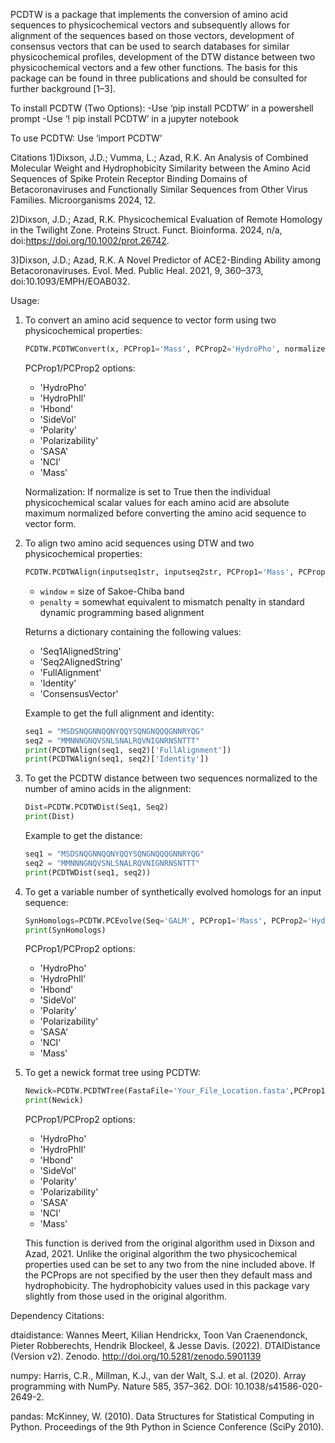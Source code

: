 PCDTW is a package that implements the conversion of amino acid sequences to physicochemical vectors and subsequently allows for alignment of the sequences based on those vectors, development of consensus vectors that can be used to search databases for similar physicochemical profiles, development of the DTW distance between two physicochemical vectors and a few other functions.  The basis for this package can be found in three publications and should be consulted for further background [1–3].

To install PCDTW (Two Options):
	-Use ‘pip install PCDTW’ in a powershell prompt
	-Use ‘! pip install PCDTW’ in a jupyter notebook

To use PCDTW:
Use ‘import PCDTW’


Citations
1)Dixson, J.D.; Vumma, L.; Azad, R.K. An Analysis of Combined Molecular Weight and Hydrophobicity Similarity between the Amino Acid Sequences of Spike Protein Receptor Binding Domains of Betacoronaviruses and Functionally Similar Sequences from Other Virus Families. Microorganisms 2024, 12.

2)Dixson, J.D.; Azad, R.K. Physicochemical Evaluation of Remote Homology in the Twilight Zone. Proteins Struct. Funct. Bioinforma. 2024, n/a, doi:https://doi.org/10.1002/prot.26742.

3)Dixson, J.D.; Azad, R.K. A Novel Predictor of ACE2-Binding Ability among Betacoronaviruses. Evol. Med. Public Heal. 2021, 9, 360–373, doi:10.1093/EMPH/EOAB032.

Usage:

1) To convert an amino acid sequence to vector form using two physicochemical properties:

    ```python
    PCDTW.PCDTWConvert(x, PCProp1='Mass', PCProp2='HydroPho', normalize=False)
    ```
    PCProp1/PCProp2 options:
    - 'HydroPho'
    - 'HydroPhIl'
    - 'Hbond'
    - 'SideVol'
    - 'Polarity'
    - 'Polarizability'
    - 'SASA'
    - 'NCI'
    - 'Mass'

    Normalization: If normalize is set to True then the individual physicochemical scalar values for each amino acid are absolute maximum normalized before converting the amino acid sequence to vector form.

2) To align two amino acid sequences using DTW and two physicochemical properties:

    ```python
    PCDTW.PCDTWAlign(inputseq1str, inputseq2str, PCProp1='Mass', PCProp2='HydroPho', Penalty=0, Window=3)
    ```
    - `window` = size of Sakoe-Chiba band
    - `penalty` = somewhat equivalent to mismatch penalty in standard dynamic programming based alignment

    Returns a dictionary containing the following values:
    - 'Seq1AlignedString'
    - 'Seq2AlignedString'
    - 'FullAlignment'
    - 'Identity'
    - 'ConsensusVector'

    Example to get the full alignment and identity:

    ```python
    seq1 = "MSDSNQGNNQQNYQQYSQNGNQQQGNNRYQG"
    seq2 = "MMNNNGNQVSNLSNALRQVNIGNRNSNTTT"
    print(PCDTWAlign(seq1, seq2)['FullAlignment'])
    print(PCDTWAlign(seq1, seq2)['Identity'])
    ```

3) To get the PCDTW distance between two sequences normalized to the number of amino acids in the alignment:

    ```python
    Dist=PCDTW.PCDTWDist(Seq1, Seq2)
    print(Dist)
    ```

    Example to get the distance:

    ```python
    seq1 = "MSDSNQGNNQQNYQQYSQNGNQQQGNNRYQG"
    seq2 = "MMNNNGNQVSNLSNALRQVNIGNRNSNTTT"
    print(PCDTWDist(seq1, seq2))
    ```

4) To get a variable number of synthetically evolved homologs for an input sequence:

    ```python
    SynHomologs=PCDTW.PCEvolve(Seq='GALM', PCProp1='Mass', PCProp2='HydroPho', BaseName='ProtX')
    print(SynHomologs)
    ```

    PCProp1/PCProp2 options:
    - 'HydroPho'
    - 'HydroPhIl'
    - 'Hbond'
    - 'SideVol'
    - 'Polarity'
    - 'Polarizability'
    - 'SASA'
    - 'NCI'
    - 'Mass'

5) To get a newick format tree using PCDTW:

    ```python
    Newick=PCDTW.PCDTWTree(FastaFile='Your_File_Location.fasta',PCProp1='Mass', PCProp2='HydroPho')
    print(Newick)
    ```

    PCProp1/PCProp2 options:
    - 'HydroPho'
    - 'HydroPhIl'
    - 'Hbond'
    - 'SideVol'
    - 'Polarity'
    - 'Polarizability'
    - 'SASA'
    - 'NCI'
    - 'Mass'

    This function is derived from the original algorithm used in Dixson and Azad, 2021. Unlike the original algorithm the two physicochemical properties used can be set to any two from the nine included above. If the PCProps are not specified by the user then they default mass and hydrophobicity. The hydrophobicity values used in this package vary slightly from those used in the original algorithm.


Dependency Citations:

dtaidistance:
Wannes Meert, Kilian Hendrickx, Toon Van Craenendonck, Pieter Robberechts, Hendrik Blockeel, & Jesse Davis. (2022). DTAIDistance (Version v2). Zenodo. http://doi.org/10.5281/zenodo.5901139

numpy:
Harris, C.R., Millman, K.J., van der Walt, S.J. et al. (2020). Array programming with NumPy. Nature 585, 357–362. DOI: 10.1038/s41586-020-2649-2.

pandas:
McKinney, W. (2010). Data Structures for Statistical Computing in Python. Proceedings of the 9th Python in Science Conference (SciPy 2010).

